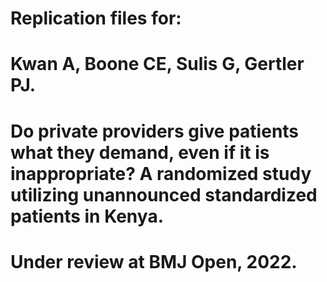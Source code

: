 # Replication files for:
# Kwan A, Boone CE, Sulis G, Gertler PJ.
# Do private providers give patients what they demand, even if it is inappropriate? A randomized study utilizing unannounced standardized patients in Kenya. 
# Under review at BMJ Open, 2022.
